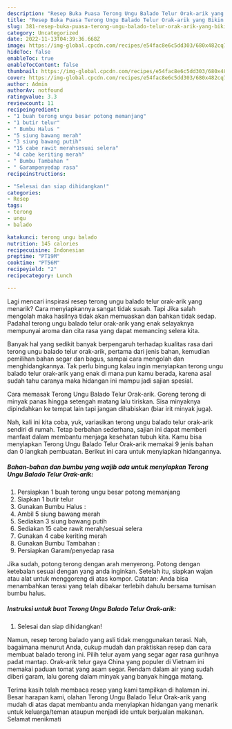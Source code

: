 ```yaml
---
description: "Resep Buka Puasa Terong Ungu Balado Telur Orak-arik yang Bikin Ngiler"
title: "Resep Buka Puasa Terong Ungu Balado Telur Orak-arik yang Bikin Ngiler"
slug: 381-resep-buka-puasa-terong-ungu-balado-telur-orak-arik-yang-bikin-ngiler
category: Uncategorized
date: 2022-11-13T04:39:36.668Z
image: https://img-global.cpcdn.com/recipes/e54fac8e6c5dd303/680x482cq70/terong-ungu-balado-telur-orak-arik-foto-resep-utama.jpg
hideToc: false
enableToc: true
enableTocContent: false
thumbnail: https://img-global.cpcdn.com/recipes/e54fac8e6c5dd303/680x482cq70/terong-ungu-balado-telur-orak-arik-foto-resep-utama.jpg
cover: https://img-global.cpcdn.com/recipes/e54fac8e6c5dd303/680x482cq70/terong-ungu-balado-telur-orak-arik-foto-resep-utama.jpg
author: Admin
authorAv: notfound
ratingvalue: 3.3
reviewcount: 11
recipeingredient:
- "1 buah terong ungu besar potong memanjang"
- "1 butir telur"
- " Bumbu Halus "
- "5 siung bawang merah"
- "3 siung bawang putih"
- "15 cabe rawit merahsesuai selera"
- "4 cabe keriting merah"
- " Bumbu Tambahan "
- " Garampenyedap rasa"
recipeinstructions:

- "Selesai dan siap dihidangkan!"
categories:
- Resep
tags:
- terong
- ungu
- balado

katakunci: terong ungu balado 
nutrition: 145 calories
recipecuisine: Indonesian
preptime: "PT19M"
cooktime: "PT56M"
recipeyield: "2"
recipecategory: Lunch

---
```



Lagi mencari inspirasi resep terong ungu balado telur orak-arik yang menarik? Cara menyiapkannya sangat tidak susah. Tapi Jika salah mengolah maka hasilnya tidak akan memuaskan dan bahkan tidak sedap. Padahal terong ungu balado telur orak-arik yang enak selayaknya mempunyai aroma dan cita rasa yang dapat memancing selera kita.


Banyak hal yang sedikit banyak berpengaruh terhadap kualitas rasa dari terong ungu balado telur orak-arik, pertama dari jenis bahan, kemudian pemilihan bahan segar dan bagus, sampai cara mengolah dan menghidangkannya. Tak perlu bingung kalau ingin menyiapkan terong ungu balado telur orak-arik yang enak di mana pun kamu berada, karena asal sudah tahu caranya maka hidangan ini mampu jadi sajian spesial.

Cara memasak Terong Ungu Balado Telur Orak-arik. Goreng terong di minyak panas hingga setengah matang lalu tiriskan. Sisa minyaknya dipindahkan ke tempat lain tapi jangan dihabiskan (biar irit minyak juga).


Nah, kali ini kita coba, yuk, variasikan terong ungu balado telur orak-arik sendiri di rumah. Tetap berbahan sederhana, sajian ini dapat memberi manfaat dalam membantu menjaga kesehatan tubuh kita. Kamu bisa menyiapkan Terong Ungu Balado Telur Orak-arik memakai 9 jenis bahan dan 0 langkah pembuatan. Berikut ini cara untuk menyiapkan hidangannya.

<!--inarticleads1-->

##### Bahan-bahan dan bumbu yang wajib ada untuk menyiapkan Terong Ungu Balado Telur Orak-arik:

1. Persiapkan 1 buah terong ungu besar potong memanjang
1. Siapkan 1 butir telur
1. Gunakan  Bumbu Halus :
1. Ambil 5 siung bawang merah
1. Sediakan 3 siung bawang putih
1. Sediakan 15 cabe rawit merah/sesuai selera
1. Gunakan 4 cabe keriting merah
1. Gunakan  Bumbu Tambahan :
1. Persiapkan  Garam/penyedap rasa


Jika sudah, potong terong dengan arah menyerong. Potong dengan ketebalan sesuai dengan yang anda inginkan. Setelah itu, siapkan wajan atau alat untuk menggoreng di atas kompor. Catatan: Anda bisa menambahkan terasi yang telah dibakar terlebih dahulu bersama tumisan bumbu halus. 

<!--inarticleads2-->

##### Instruksi untuk buat Terong Ungu Balado Telur Orak-arik:


1. Selesai dan siap dihidangkan!

Namun, resep terong balado yang asli tidak menggunakan terasi. Nah, bagaimana menurut Anda, cukup mudah dan praktiskan resep dan cara membuat balado terong ini. Pilih telur ayam yang segar agar rasa gurihnya padat mantap. Orak-arik telur gaya China yang populer di Vietnam ini memakai paduan tomat yang asam segar. Rendam dalam air yang sudah diberi garam, lalu goreng dalam minyak yang banyak hingga matang. 

Terima kasih telah membaca resep yang kami tampilkan di halaman ini. Besar harapan kami, olahan Terong Ungu Balado Telur Orak-arik yang mudah di atas dapat membantu anda menyiapkan hidangan yang menarik untuk keluarga/teman ataupun menjadi ide untuk berjualan makanan. Selamat menikmati
